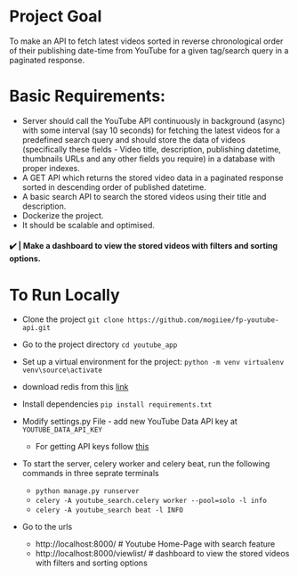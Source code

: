 # Project Goal

To make an API to fetch latest videos sorted in reverse chronological order of their publishing date-time from YouTube for a given tag/search query in a paginated response.

# Basic Requirements:

- Server should call the YouTube API continuously in background (async) with some interval (say 10 seconds) for fetching the latest videos for a predefined search query and should store the data of videos (specifically these fields - Video title, description, publishing datetime, thumbnails URLs and any other fields you require) in a database with proper indexes.
- A GET API which returns the stored video data in a paginated response sorted in descending order of published datetime.
- A basic search API to search the stored videos using their title and description.
- Dockerize the project.
- It should be scalable and optimised.

#### :heavy_check_mark: | Make a dashboard to view the stored videos with filters and sorting options. 

# To Run Locally

* Clone the project
`git clone https://github.com/mogiiee/fp-youtube-api.git`

* Go to the project directory
`cd youtube_app`

* Set up a virtual environment for the project:
`python -m venv virtualenv`
`venv\source\activate`

* download redis from this [link](https://github.com/microsoftarchive/redis/releases)

* Install dependencies
`pip install requirements.txt`

* Modify settings.py File - add new YouTube Data API key at
`YOUTUBE_DATA_API_KEY`
  * For getting API keys follow [this](https://developers.google.com/youtube/v3/getting-started)

* To start the server, celery worker and celery beat, run the following commands in three seprate terminals
  * `python manage.py runserver`
  * `celery -A youtube_search.celery worker --pool=solo -l info` 
  * `celery -A youtube_search beat -l INFO`                      

* Go to the urls
  * http://localhost:8000/            # Youtube Home-Page with search feature
  * http://localhost:8000/viewlist/   # dashboard to view the stored videos with filters and sorting options

